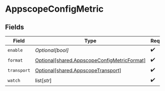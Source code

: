 # AppscopeConfigMetric


## Fields

| Field                                                                                                | Type                                                                                                 | Required                                                                                             | Description                                                                                          |
| ---------------------------------------------------------------------------------------------------- | ---------------------------------------------------------------------------------------------------- | ---------------------------------------------------------------------------------------------------- | ---------------------------------------------------------------------------------------------------- |
| `enable`                                                                                             | *Optional[bool]*                                                                                     | :heavy_check_mark:                                                                                   | N/A                                                                                                  |
| `format`                                                                                             | [Optional[shared.AppscopeConfigMetricFormat]](undefined/models/shared/appscopeconfigmetricformat.md) | :heavy_check_mark:                                                                                   | N/A                                                                                                  |
| `transport`                                                                                          | [Optional[shared.AppscopeTransport]](undefined/models/shared/appscopetransport.md)                   | :heavy_check_mark:                                                                                   | N/A                                                                                                  |
| `watch`                                                                                              | list[*str*]                                                                                          | :heavy_check_mark:                                                                                   | N/A                                                                                                  |